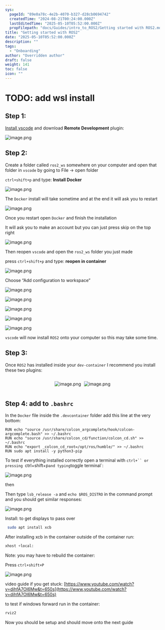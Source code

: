 ```yaml
---
sys:
  pageId: "89e0a78c-4e2b-4070-b327-d28cb0694742"
  createdTime: "2024-08-21T00:24:00.000Z"
  lastEditedTime: "2025-05-10T05:52:00.000Z"
  propFilepath: "docs/Guides/intro_to_ROS2/Getting started with ROS2.md"
title: "Getting started with ROS2"
date: "2025-05-10T05:52:00.000Z"
description: ""
tags:
  - "Onboarding"
author: "Overridden author"
draft: false
weight: 141
toc: false
icon: ""
---
```


# TODO: add wsl install

## Step 1:

[Install vscode](https://code.visualstudio.com/download) and download **Remote Development** plugin:

![image.png](https://prod-files-secure.s3.us-west-2.amazonaws.com/d518164a-d88e-44d1-a4ee-3adb3bd8bce0/efb52993-1881-4a40-b95e-6f020334f022/image.png?X-Amz-Algorithm=AWS4-HMAC-SHA256&X-Amz-Content-Sha256=UNSIGNED-PAYLOAD&X-Amz-Credential=ASIAZI2LB4662HCKFTT4%2F20250620%2Fus-west-2%2Fs3%2Faws4_request&X-Amz-Date=20250620T132354Z&X-Amz-Expires=3600&X-Amz-Security-Token=IQoJb3JpZ2luX2VjENX%2F%2F%2F%2F%2F%2F%2F%2F%2F%2FwEaCXVzLXdlc3QtMiJIMEYCIQDAzRkBmh17cVshFywg0rV7vO8CFLZCqMd%2F3UP%2F%2B1r0wQIhALWpnxor%2BAlK0FFDcdJCq84XBpE4PAJaRVw41N%2FcD3Q3KogECL3%2F%2F%2F%2F%2F%2F%2F%2F%2F%2FwEQABoMNjM3NDIzMTgzODA1IgwdVA7pqpdVndQzPLcq3APx0TRkBL5ZywBGMEvMB%2FnTiobQrmNj3XYZa3Sy2Ng%2BytPLIVwSDcS6NvMcyjuVKga83d9kCMPfgJXyWK5nlXrsMQreB%2F6rmhCS3fefKnM4hGhY3%2FYRvjXN9BDInBxb4nJ%2B2v8wQ%2BN5tYo%2BB7AV1KkvqIzFzhHWA3fGd3HlWtnVG4WCYIFi7IDdmu3E8PWJYmBcYeYr6omkj9KqzSW3I6qGwHiPgIFjE9VAgGiZ%2BHcaCRVh4JTQLh37WExWPA20frZS6qQmeCiA36dmPhUEqc1kALKlyEJKFf84HKqDALYnJ3DWA7BJEJJPwkg5K2hy1Gb0d%2BUllv0dPJOjCX%2BAdD7buTKBMVy9wr9pFuwh%2BfX1W%2BlrYPu6p%2BKMTW3WPkfbSHSw%2FdOLTEHjeeSk4ZcwzDdst5CML3R5L%2F5OXoX2ewnYyHY5ssLUS4dKZkkzB5LOuRN2bk5nB9UWHHEEyVdq%2FrcLW32MahWFWwQnrGjdrTSPwa0Vl3dd%2FTvF%2FNaiGgrHqx96%2BPsxaGtECVN9X6C2G8Jkh%2Bk6PQnosQ8DhGGLOeTCM6iVwNAR9K2faiFo%2BxTuwyb%2B7%2ByXgdTo07aVLvAWYDoL2RJDlDThTBvZsBb6QXN2%2B2rVqk2I5aWwMDpvgjDpo9XCBjqkAcXYPqPmpoRjsD5u4lp0HyCaKiGV%2FR6ryr%2FWmyr1Ba58Hp8qBeuIjojraVuneZJNQcKKmenT8gD8cRWJzqzm0abtXUmfU4wI14S%2FdUleLimmRXGLhETbkZo8YmZqg16A3EkejcuSpKDe8xDMlVb86aApswpZG5FaaJtF6UYw057ZTKccuY2tayrJd6yFl9SuVEWJzseGgcHAYV4%2F44Wqi6OrH4hr&X-Amz-Signature=1bf7dad5ec68c4a9fe5174ec21dc4a9fa213053f3a5a08e7244a53afd1b66065&X-Amz-SignedHeaders=host&x-amz-checksum-mode=ENABLED&x-id=GetObject)

## Step 2:

Create a folder called `ros2_ws` somewhere on your computer and open that folder in `vscode` by going to File → open folder 

`ctrl+shift+p` and type: **Install Docker**

![image.png](https://prod-files-secure.s3.us-west-2.amazonaws.com/d518164a-d88e-44d1-a4ee-3adb3bd8bce0/2269dc0e-1cd5-47ff-bceb-c04ad9b2eab0/image.png?X-Amz-Algorithm=AWS4-HMAC-SHA256&X-Amz-Content-Sha256=UNSIGNED-PAYLOAD&X-Amz-Credential=ASIAZI2LB4662HCKFTT4%2F20250620%2Fus-west-2%2Fs3%2Faws4_request&X-Amz-Date=20250620T132354Z&X-Amz-Expires=3600&X-Amz-Security-Token=IQoJb3JpZ2luX2VjENX%2F%2F%2F%2F%2F%2F%2F%2F%2F%2FwEaCXVzLXdlc3QtMiJIMEYCIQDAzRkBmh17cVshFywg0rV7vO8CFLZCqMd%2F3UP%2F%2B1r0wQIhALWpnxor%2BAlK0FFDcdJCq84XBpE4PAJaRVw41N%2FcD3Q3KogECL3%2F%2F%2F%2F%2F%2F%2F%2F%2F%2FwEQABoMNjM3NDIzMTgzODA1IgwdVA7pqpdVndQzPLcq3APx0TRkBL5ZywBGMEvMB%2FnTiobQrmNj3XYZa3Sy2Ng%2BytPLIVwSDcS6NvMcyjuVKga83d9kCMPfgJXyWK5nlXrsMQreB%2F6rmhCS3fefKnM4hGhY3%2FYRvjXN9BDInBxb4nJ%2B2v8wQ%2BN5tYo%2BB7AV1KkvqIzFzhHWA3fGd3HlWtnVG4WCYIFi7IDdmu3E8PWJYmBcYeYr6omkj9KqzSW3I6qGwHiPgIFjE9VAgGiZ%2BHcaCRVh4JTQLh37WExWPA20frZS6qQmeCiA36dmPhUEqc1kALKlyEJKFf84HKqDALYnJ3DWA7BJEJJPwkg5K2hy1Gb0d%2BUllv0dPJOjCX%2BAdD7buTKBMVy9wr9pFuwh%2BfX1W%2BlrYPu6p%2BKMTW3WPkfbSHSw%2FdOLTEHjeeSk4ZcwzDdst5CML3R5L%2F5OXoX2ewnYyHY5ssLUS4dKZkkzB5LOuRN2bk5nB9UWHHEEyVdq%2FrcLW32MahWFWwQnrGjdrTSPwa0Vl3dd%2FTvF%2FNaiGgrHqx96%2BPsxaGtECVN9X6C2G8Jkh%2Bk6PQnosQ8DhGGLOeTCM6iVwNAR9K2faiFo%2BxTuwyb%2B7%2ByXgdTo07aVLvAWYDoL2RJDlDThTBvZsBb6QXN2%2B2rVqk2I5aWwMDpvgjDpo9XCBjqkAcXYPqPmpoRjsD5u4lp0HyCaKiGV%2FR6ryr%2FWmyr1Ba58Hp8qBeuIjojraVuneZJNQcKKmenT8gD8cRWJzqzm0abtXUmfU4wI14S%2FdUleLimmRXGLhETbkZo8YmZqg16A3EkejcuSpKDe8xDMlVb86aApswpZG5FaaJtF6UYw057ZTKccuY2tayrJd6yFl9SuVEWJzseGgcHAYV4%2F44Wqi6OrH4hr&X-Amz-Signature=8d02d04e75e61865a097b4a4ece2f325eab90834634d2ad22baa3385c7ccca26&X-Amz-SignedHeaders=host&x-amz-checksum-mode=ENABLED&x-id=GetObject)

The `Docker` install will take sometime and at the end it will ask you to restart

![image.png](https://prod-files-secure.s3.us-west-2.amazonaws.com/d518164a-d88e-44d1-a4ee-3adb3bd8bce0/ed233f78-be33-4b1f-b89c-9c346c0e961e/image.png?X-Amz-Algorithm=AWS4-HMAC-SHA256&X-Amz-Content-Sha256=UNSIGNED-PAYLOAD&X-Amz-Credential=ASIAZI2LB4662HCKFTT4%2F20250620%2Fus-west-2%2Fs3%2Faws4_request&X-Amz-Date=20250620T132354Z&X-Amz-Expires=3600&X-Amz-Security-Token=IQoJb3JpZ2luX2VjENX%2F%2F%2F%2F%2F%2F%2F%2F%2F%2FwEaCXVzLXdlc3QtMiJIMEYCIQDAzRkBmh17cVshFywg0rV7vO8CFLZCqMd%2F3UP%2F%2B1r0wQIhALWpnxor%2BAlK0FFDcdJCq84XBpE4PAJaRVw41N%2FcD3Q3KogECL3%2F%2F%2F%2F%2F%2F%2F%2F%2F%2FwEQABoMNjM3NDIzMTgzODA1IgwdVA7pqpdVndQzPLcq3APx0TRkBL5ZywBGMEvMB%2FnTiobQrmNj3XYZa3Sy2Ng%2BytPLIVwSDcS6NvMcyjuVKga83d9kCMPfgJXyWK5nlXrsMQreB%2F6rmhCS3fefKnM4hGhY3%2FYRvjXN9BDInBxb4nJ%2B2v8wQ%2BN5tYo%2BB7AV1KkvqIzFzhHWA3fGd3HlWtnVG4WCYIFi7IDdmu3E8PWJYmBcYeYr6omkj9KqzSW3I6qGwHiPgIFjE9VAgGiZ%2BHcaCRVh4JTQLh37WExWPA20frZS6qQmeCiA36dmPhUEqc1kALKlyEJKFf84HKqDALYnJ3DWA7BJEJJPwkg5K2hy1Gb0d%2BUllv0dPJOjCX%2BAdD7buTKBMVy9wr9pFuwh%2BfX1W%2BlrYPu6p%2BKMTW3WPkfbSHSw%2FdOLTEHjeeSk4ZcwzDdst5CML3R5L%2F5OXoX2ewnYyHY5ssLUS4dKZkkzB5LOuRN2bk5nB9UWHHEEyVdq%2FrcLW32MahWFWwQnrGjdrTSPwa0Vl3dd%2FTvF%2FNaiGgrHqx96%2BPsxaGtECVN9X6C2G8Jkh%2Bk6PQnosQ8DhGGLOeTCM6iVwNAR9K2faiFo%2BxTuwyb%2B7%2ByXgdTo07aVLvAWYDoL2RJDlDThTBvZsBb6QXN2%2B2rVqk2I5aWwMDpvgjDpo9XCBjqkAcXYPqPmpoRjsD5u4lp0HyCaKiGV%2FR6ryr%2FWmyr1Ba58Hp8qBeuIjojraVuneZJNQcKKmenT8gD8cRWJzqzm0abtXUmfU4wI14S%2FdUleLimmRXGLhETbkZo8YmZqg16A3EkejcuSpKDe8xDMlVb86aApswpZG5FaaJtF6UYw057ZTKccuY2tayrJd6yFl9SuVEWJzseGgcHAYV4%2F44Wqi6OrH4hr&X-Amz-Signature=65893c2381918e80417997f0be0543961422d009fb9a3ca82b4aa33f75240313&X-Amz-SignedHeaders=host&x-amz-checksum-mode=ENABLED&x-id=GetObject)

Once you restart open `Docker` and finish the installation

It will ask you to make an account but you can just press skip on the top right

![image.png](https://prod-files-secure.s3.us-west-2.amazonaws.com/d518164a-d88e-44d1-a4ee-3adb3bd8bce0/21010ad9-1659-4fd9-9f59-9932a09b2a3d/image.png?X-Amz-Algorithm=AWS4-HMAC-SHA256&X-Amz-Content-Sha256=UNSIGNED-PAYLOAD&X-Amz-Credential=ASIAZI2LB4662HCKFTT4%2F20250620%2Fus-west-2%2Fs3%2Faws4_request&X-Amz-Date=20250620T132354Z&X-Amz-Expires=3600&X-Amz-Security-Token=IQoJb3JpZ2luX2VjENX%2F%2F%2F%2F%2F%2F%2F%2F%2F%2FwEaCXVzLXdlc3QtMiJIMEYCIQDAzRkBmh17cVshFywg0rV7vO8CFLZCqMd%2F3UP%2F%2B1r0wQIhALWpnxor%2BAlK0FFDcdJCq84XBpE4PAJaRVw41N%2FcD3Q3KogECL3%2F%2F%2F%2F%2F%2F%2F%2F%2F%2FwEQABoMNjM3NDIzMTgzODA1IgwdVA7pqpdVndQzPLcq3APx0TRkBL5ZywBGMEvMB%2FnTiobQrmNj3XYZa3Sy2Ng%2BytPLIVwSDcS6NvMcyjuVKga83d9kCMPfgJXyWK5nlXrsMQreB%2F6rmhCS3fefKnM4hGhY3%2FYRvjXN9BDInBxb4nJ%2B2v8wQ%2BN5tYo%2BB7AV1KkvqIzFzhHWA3fGd3HlWtnVG4WCYIFi7IDdmu3E8PWJYmBcYeYr6omkj9KqzSW3I6qGwHiPgIFjE9VAgGiZ%2BHcaCRVh4JTQLh37WExWPA20frZS6qQmeCiA36dmPhUEqc1kALKlyEJKFf84HKqDALYnJ3DWA7BJEJJPwkg5K2hy1Gb0d%2BUllv0dPJOjCX%2BAdD7buTKBMVy9wr9pFuwh%2BfX1W%2BlrYPu6p%2BKMTW3WPkfbSHSw%2FdOLTEHjeeSk4ZcwzDdst5CML3R5L%2F5OXoX2ewnYyHY5ssLUS4dKZkkzB5LOuRN2bk5nB9UWHHEEyVdq%2FrcLW32MahWFWwQnrGjdrTSPwa0Vl3dd%2FTvF%2FNaiGgrHqx96%2BPsxaGtECVN9X6C2G8Jkh%2Bk6PQnosQ8DhGGLOeTCM6iVwNAR9K2faiFo%2BxTuwyb%2B7%2ByXgdTo07aVLvAWYDoL2RJDlDThTBvZsBb6QXN2%2B2rVqk2I5aWwMDpvgjDpo9XCBjqkAcXYPqPmpoRjsD5u4lp0HyCaKiGV%2FR6ryr%2FWmyr1Ba58Hp8qBeuIjojraVuneZJNQcKKmenT8gD8cRWJzqzm0abtXUmfU4wI14S%2FdUleLimmRXGLhETbkZo8YmZqg16A3EkejcuSpKDe8xDMlVb86aApswpZG5FaaJtF6UYw057ZTKccuY2tayrJd6yFl9SuVEWJzseGgcHAYV4%2F44Wqi6OrH4hr&X-Amz-Signature=6b45a9073a13e4e9171905264e93ce54004d715038ed9b871b4058a3761f16f5&X-Amz-SignedHeaders=host&x-amz-checksum-mode=ENABLED&x-id=GetObject)

Then reopen `vscode` and open the `ros2_ws` folder you just made

press `ctrl+shift+p` and type: **reopen in container**

![image.png](https://prod-files-secure.s3.us-west-2.amazonaws.com/d518164a-d88e-44d1-a4ee-3adb3bd8bce0/4e93b8c2-41ad-488c-8095-c74205196118/image.png?X-Amz-Algorithm=AWS4-HMAC-SHA256&X-Amz-Content-Sha256=UNSIGNED-PAYLOAD&X-Amz-Credential=ASIAZI2LB4662HCKFTT4%2F20250620%2Fus-west-2%2Fs3%2Faws4_request&X-Amz-Date=20250620T132354Z&X-Amz-Expires=3600&X-Amz-Security-Token=IQoJb3JpZ2luX2VjENX%2F%2F%2F%2F%2F%2F%2F%2F%2F%2FwEaCXVzLXdlc3QtMiJIMEYCIQDAzRkBmh17cVshFywg0rV7vO8CFLZCqMd%2F3UP%2F%2B1r0wQIhALWpnxor%2BAlK0FFDcdJCq84XBpE4PAJaRVw41N%2FcD3Q3KogECL3%2F%2F%2F%2F%2F%2F%2F%2F%2F%2FwEQABoMNjM3NDIzMTgzODA1IgwdVA7pqpdVndQzPLcq3APx0TRkBL5ZywBGMEvMB%2FnTiobQrmNj3XYZa3Sy2Ng%2BytPLIVwSDcS6NvMcyjuVKga83d9kCMPfgJXyWK5nlXrsMQreB%2F6rmhCS3fefKnM4hGhY3%2FYRvjXN9BDInBxb4nJ%2B2v8wQ%2BN5tYo%2BB7AV1KkvqIzFzhHWA3fGd3HlWtnVG4WCYIFi7IDdmu3E8PWJYmBcYeYr6omkj9KqzSW3I6qGwHiPgIFjE9VAgGiZ%2BHcaCRVh4JTQLh37WExWPA20frZS6qQmeCiA36dmPhUEqc1kALKlyEJKFf84HKqDALYnJ3DWA7BJEJJPwkg5K2hy1Gb0d%2BUllv0dPJOjCX%2BAdD7buTKBMVy9wr9pFuwh%2BfX1W%2BlrYPu6p%2BKMTW3WPkfbSHSw%2FdOLTEHjeeSk4ZcwzDdst5CML3R5L%2F5OXoX2ewnYyHY5ssLUS4dKZkkzB5LOuRN2bk5nB9UWHHEEyVdq%2FrcLW32MahWFWwQnrGjdrTSPwa0Vl3dd%2FTvF%2FNaiGgrHqx96%2BPsxaGtECVN9X6C2G8Jkh%2Bk6PQnosQ8DhGGLOeTCM6iVwNAR9K2faiFo%2BxTuwyb%2B7%2ByXgdTo07aVLvAWYDoL2RJDlDThTBvZsBb6QXN2%2B2rVqk2I5aWwMDpvgjDpo9XCBjqkAcXYPqPmpoRjsD5u4lp0HyCaKiGV%2FR6ryr%2FWmyr1Ba58Hp8qBeuIjojraVuneZJNQcKKmenT8gD8cRWJzqzm0abtXUmfU4wI14S%2FdUleLimmRXGLhETbkZo8YmZqg16A3EkejcuSpKDe8xDMlVb86aApswpZG5FaaJtF6UYw057ZTKccuY2tayrJd6yFl9SuVEWJzseGgcHAYV4%2F44Wqi6OrH4hr&X-Amz-Signature=3e1d02ee073a835b42c4816e5ae9888a66d043d099b8c407729f9864b9a49994&X-Amz-SignedHeaders=host&x-amz-checksum-mode=ENABLED&x-id=GetObject)

Choose “Add configuration to workspace”

![image.png](https://prod-files-secure.s3.us-west-2.amazonaws.com/d518164a-d88e-44d1-a4ee-3adb3bd8bce0/9560b282-5060-4989-ba37-97e7b2c22476/image.png?X-Amz-Algorithm=AWS4-HMAC-SHA256&X-Amz-Content-Sha256=UNSIGNED-PAYLOAD&X-Amz-Credential=ASIAZI2LB4662HCKFTT4%2F20250620%2Fus-west-2%2Fs3%2Faws4_request&X-Amz-Date=20250620T132354Z&X-Amz-Expires=3600&X-Amz-Security-Token=IQoJb3JpZ2luX2VjENX%2F%2F%2F%2F%2F%2F%2F%2F%2F%2FwEaCXVzLXdlc3QtMiJIMEYCIQDAzRkBmh17cVshFywg0rV7vO8CFLZCqMd%2F3UP%2F%2B1r0wQIhALWpnxor%2BAlK0FFDcdJCq84XBpE4PAJaRVw41N%2FcD3Q3KogECL3%2F%2F%2F%2F%2F%2F%2F%2F%2F%2FwEQABoMNjM3NDIzMTgzODA1IgwdVA7pqpdVndQzPLcq3APx0TRkBL5ZywBGMEvMB%2FnTiobQrmNj3XYZa3Sy2Ng%2BytPLIVwSDcS6NvMcyjuVKga83d9kCMPfgJXyWK5nlXrsMQreB%2F6rmhCS3fefKnM4hGhY3%2FYRvjXN9BDInBxb4nJ%2B2v8wQ%2BN5tYo%2BB7AV1KkvqIzFzhHWA3fGd3HlWtnVG4WCYIFi7IDdmu3E8PWJYmBcYeYr6omkj9KqzSW3I6qGwHiPgIFjE9VAgGiZ%2BHcaCRVh4JTQLh37WExWPA20frZS6qQmeCiA36dmPhUEqc1kALKlyEJKFf84HKqDALYnJ3DWA7BJEJJPwkg5K2hy1Gb0d%2BUllv0dPJOjCX%2BAdD7buTKBMVy9wr9pFuwh%2BfX1W%2BlrYPu6p%2BKMTW3WPkfbSHSw%2FdOLTEHjeeSk4ZcwzDdst5CML3R5L%2F5OXoX2ewnYyHY5ssLUS4dKZkkzB5LOuRN2bk5nB9UWHHEEyVdq%2FrcLW32MahWFWwQnrGjdrTSPwa0Vl3dd%2FTvF%2FNaiGgrHqx96%2BPsxaGtECVN9X6C2G8Jkh%2Bk6PQnosQ8DhGGLOeTCM6iVwNAR9K2faiFo%2BxTuwyb%2B7%2ByXgdTo07aVLvAWYDoL2RJDlDThTBvZsBb6QXN2%2B2rVqk2I5aWwMDpvgjDpo9XCBjqkAcXYPqPmpoRjsD5u4lp0HyCaKiGV%2FR6ryr%2FWmyr1Ba58Hp8qBeuIjojraVuneZJNQcKKmenT8gD8cRWJzqzm0abtXUmfU4wI14S%2FdUleLimmRXGLhETbkZo8YmZqg16A3EkejcuSpKDe8xDMlVb86aApswpZG5FaaJtF6UYw057ZTKccuY2tayrJd6yFl9SuVEWJzseGgcHAYV4%2F44Wqi6OrH4hr&X-Amz-Signature=182d034660250305676a5e9870fc13c51d6922d644f49a4b16a2f4c7d2cf9331&X-Amz-SignedHeaders=host&x-amz-checksum-mode=ENABLED&x-id=GetObject)

![image.png](https://prod-files-secure.s3.us-west-2.amazonaws.com/d518164a-d88e-44d1-a4ee-3adb3bd8bce0/2ee63f81-886b-48e8-a553-dc6e5eac99e4/image.png?X-Amz-Algorithm=AWS4-HMAC-SHA256&X-Amz-Content-Sha256=UNSIGNED-PAYLOAD&X-Amz-Credential=ASIAZI2LB4662HCKFTT4%2F20250620%2Fus-west-2%2Fs3%2Faws4_request&X-Amz-Date=20250620T132354Z&X-Amz-Expires=3600&X-Amz-Security-Token=IQoJb3JpZ2luX2VjENX%2F%2F%2F%2F%2F%2F%2F%2F%2F%2FwEaCXVzLXdlc3QtMiJIMEYCIQDAzRkBmh17cVshFywg0rV7vO8CFLZCqMd%2F3UP%2F%2B1r0wQIhALWpnxor%2BAlK0FFDcdJCq84XBpE4PAJaRVw41N%2FcD3Q3KogECL3%2F%2F%2F%2F%2F%2F%2F%2F%2F%2FwEQABoMNjM3NDIzMTgzODA1IgwdVA7pqpdVndQzPLcq3APx0TRkBL5ZywBGMEvMB%2FnTiobQrmNj3XYZa3Sy2Ng%2BytPLIVwSDcS6NvMcyjuVKga83d9kCMPfgJXyWK5nlXrsMQreB%2F6rmhCS3fefKnM4hGhY3%2FYRvjXN9BDInBxb4nJ%2B2v8wQ%2BN5tYo%2BB7AV1KkvqIzFzhHWA3fGd3HlWtnVG4WCYIFi7IDdmu3E8PWJYmBcYeYr6omkj9KqzSW3I6qGwHiPgIFjE9VAgGiZ%2BHcaCRVh4JTQLh37WExWPA20frZS6qQmeCiA36dmPhUEqc1kALKlyEJKFf84HKqDALYnJ3DWA7BJEJJPwkg5K2hy1Gb0d%2BUllv0dPJOjCX%2BAdD7buTKBMVy9wr9pFuwh%2BfX1W%2BlrYPu6p%2BKMTW3WPkfbSHSw%2FdOLTEHjeeSk4ZcwzDdst5CML3R5L%2F5OXoX2ewnYyHY5ssLUS4dKZkkzB5LOuRN2bk5nB9UWHHEEyVdq%2FrcLW32MahWFWwQnrGjdrTSPwa0Vl3dd%2FTvF%2FNaiGgrHqx96%2BPsxaGtECVN9X6C2G8Jkh%2Bk6PQnosQ8DhGGLOeTCM6iVwNAR9K2faiFo%2BxTuwyb%2B7%2ByXgdTo07aVLvAWYDoL2RJDlDThTBvZsBb6QXN2%2B2rVqk2I5aWwMDpvgjDpo9XCBjqkAcXYPqPmpoRjsD5u4lp0HyCaKiGV%2FR6ryr%2FWmyr1Ba58Hp8qBeuIjojraVuneZJNQcKKmenT8gD8cRWJzqzm0abtXUmfU4wI14S%2FdUleLimmRXGLhETbkZo8YmZqg16A3EkejcuSpKDe8xDMlVb86aApswpZG5FaaJtF6UYw057ZTKccuY2tayrJd6yFl9SuVEWJzseGgcHAYV4%2F44Wqi6OrH4hr&X-Amz-Signature=4274ccc7b4bc7244711b2638f1bdbe7e863b92027ebe3a15a423a7dfc636c327&X-Amz-SignedHeaders=host&x-amz-checksum-mode=ENABLED&x-id=GetObject)

![image.png](https://prod-files-secure.s3.us-west-2.amazonaws.com/d518164a-d88e-44d1-a4ee-3adb3bd8bce0/ae1580b2-b048-407e-aed9-b584224a7a04/image.png?X-Amz-Algorithm=AWS4-HMAC-SHA256&X-Amz-Content-Sha256=UNSIGNED-PAYLOAD&X-Amz-Credential=ASIAZI2LB4662HCKFTT4%2F20250620%2Fus-west-2%2Fs3%2Faws4_request&X-Amz-Date=20250620T132354Z&X-Amz-Expires=3600&X-Amz-Security-Token=IQoJb3JpZ2luX2VjENX%2F%2F%2F%2F%2F%2F%2F%2F%2F%2FwEaCXVzLXdlc3QtMiJIMEYCIQDAzRkBmh17cVshFywg0rV7vO8CFLZCqMd%2F3UP%2F%2B1r0wQIhALWpnxor%2BAlK0FFDcdJCq84XBpE4PAJaRVw41N%2FcD3Q3KogECL3%2F%2F%2F%2F%2F%2F%2F%2F%2F%2FwEQABoMNjM3NDIzMTgzODA1IgwdVA7pqpdVndQzPLcq3APx0TRkBL5ZywBGMEvMB%2FnTiobQrmNj3XYZa3Sy2Ng%2BytPLIVwSDcS6NvMcyjuVKga83d9kCMPfgJXyWK5nlXrsMQreB%2F6rmhCS3fefKnM4hGhY3%2FYRvjXN9BDInBxb4nJ%2B2v8wQ%2BN5tYo%2BB7AV1KkvqIzFzhHWA3fGd3HlWtnVG4WCYIFi7IDdmu3E8PWJYmBcYeYr6omkj9KqzSW3I6qGwHiPgIFjE9VAgGiZ%2BHcaCRVh4JTQLh37WExWPA20frZS6qQmeCiA36dmPhUEqc1kALKlyEJKFf84HKqDALYnJ3DWA7BJEJJPwkg5K2hy1Gb0d%2BUllv0dPJOjCX%2BAdD7buTKBMVy9wr9pFuwh%2BfX1W%2BlrYPu6p%2BKMTW3WPkfbSHSw%2FdOLTEHjeeSk4ZcwzDdst5CML3R5L%2F5OXoX2ewnYyHY5ssLUS4dKZkkzB5LOuRN2bk5nB9UWHHEEyVdq%2FrcLW32MahWFWwQnrGjdrTSPwa0Vl3dd%2FTvF%2FNaiGgrHqx96%2BPsxaGtECVN9X6C2G8Jkh%2Bk6PQnosQ8DhGGLOeTCM6iVwNAR9K2faiFo%2BxTuwyb%2B7%2ByXgdTo07aVLvAWYDoL2RJDlDThTBvZsBb6QXN2%2B2rVqk2I5aWwMDpvgjDpo9XCBjqkAcXYPqPmpoRjsD5u4lp0HyCaKiGV%2FR6ryr%2FWmyr1Ba58Hp8qBeuIjojraVuneZJNQcKKmenT8gD8cRWJzqzm0abtXUmfU4wI14S%2FdUleLimmRXGLhETbkZo8YmZqg16A3EkejcuSpKDe8xDMlVb86aApswpZG5FaaJtF6UYw057ZTKccuY2tayrJd6yFl9SuVEWJzseGgcHAYV4%2F44Wqi6OrH4hr&X-Amz-Signature=51120137260e289f1dad3a30eae0d52304d49c4d6744839391f3173d248388ec&X-Amz-SignedHeaders=host&x-amz-checksum-mode=ENABLED&x-id=GetObject)

![image.png](https://prod-files-secure.s3.us-west-2.amazonaws.com/d518164a-d88e-44d1-a4ee-3adb3bd8bce0/53255b28-f75e-430f-b9e3-c0ac8577e42b/image.png?X-Amz-Algorithm=AWS4-HMAC-SHA256&X-Amz-Content-Sha256=UNSIGNED-PAYLOAD&X-Amz-Credential=ASIAZI2LB4662HCKFTT4%2F20250620%2Fus-west-2%2Fs3%2Faws4_request&X-Amz-Date=20250620T132354Z&X-Amz-Expires=3600&X-Amz-Security-Token=IQoJb3JpZ2luX2VjENX%2F%2F%2F%2F%2F%2F%2F%2F%2F%2FwEaCXVzLXdlc3QtMiJIMEYCIQDAzRkBmh17cVshFywg0rV7vO8CFLZCqMd%2F3UP%2F%2B1r0wQIhALWpnxor%2BAlK0FFDcdJCq84XBpE4PAJaRVw41N%2FcD3Q3KogECL3%2F%2F%2F%2F%2F%2F%2F%2F%2F%2FwEQABoMNjM3NDIzMTgzODA1IgwdVA7pqpdVndQzPLcq3APx0TRkBL5ZywBGMEvMB%2FnTiobQrmNj3XYZa3Sy2Ng%2BytPLIVwSDcS6NvMcyjuVKga83d9kCMPfgJXyWK5nlXrsMQreB%2F6rmhCS3fefKnM4hGhY3%2FYRvjXN9BDInBxb4nJ%2B2v8wQ%2BN5tYo%2BB7AV1KkvqIzFzhHWA3fGd3HlWtnVG4WCYIFi7IDdmu3E8PWJYmBcYeYr6omkj9KqzSW3I6qGwHiPgIFjE9VAgGiZ%2BHcaCRVh4JTQLh37WExWPA20frZS6qQmeCiA36dmPhUEqc1kALKlyEJKFf84HKqDALYnJ3DWA7BJEJJPwkg5K2hy1Gb0d%2BUllv0dPJOjCX%2BAdD7buTKBMVy9wr9pFuwh%2BfX1W%2BlrYPu6p%2BKMTW3WPkfbSHSw%2FdOLTEHjeeSk4ZcwzDdst5CML3R5L%2F5OXoX2ewnYyHY5ssLUS4dKZkkzB5LOuRN2bk5nB9UWHHEEyVdq%2FrcLW32MahWFWwQnrGjdrTSPwa0Vl3dd%2FTvF%2FNaiGgrHqx96%2BPsxaGtECVN9X6C2G8Jkh%2Bk6PQnosQ8DhGGLOeTCM6iVwNAR9K2faiFo%2BxTuwyb%2B7%2ByXgdTo07aVLvAWYDoL2RJDlDThTBvZsBb6QXN2%2B2rVqk2I5aWwMDpvgjDpo9XCBjqkAcXYPqPmpoRjsD5u4lp0HyCaKiGV%2FR6ryr%2FWmyr1Ba58Hp8qBeuIjojraVuneZJNQcKKmenT8gD8cRWJzqzm0abtXUmfU4wI14S%2FdUleLimmRXGLhETbkZo8YmZqg16A3EkejcuSpKDe8xDMlVb86aApswpZG5FaaJtF6UYw057ZTKccuY2tayrJd6yFl9SuVEWJzseGgcHAYV4%2F44Wqi6OrH4hr&X-Amz-Signature=ae8ebde63eff82526e09210f60d22ab9bc5bd63c12f39590a36f00a0c784f603&X-Amz-SignedHeaders=host&x-amz-checksum-mode=ENABLED&x-id=GetObject)

![image.png](https://prod-files-secure.s3.us-west-2.amazonaws.com/d518164a-d88e-44d1-a4ee-3adb3bd8bce0/7c562767-5af9-4ffb-97d1-327bcdf4ee00/image.png?X-Amz-Algorithm=AWS4-HMAC-SHA256&X-Amz-Content-Sha256=UNSIGNED-PAYLOAD&X-Amz-Credential=ASIAZI2LB4662HCKFTT4%2F20250620%2Fus-west-2%2Fs3%2Faws4_request&X-Amz-Date=20250620T132354Z&X-Amz-Expires=3600&X-Amz-Security-Token=IQoJb3JpZ2luX2VjENX%2F%2F%2F%2F%2F%2F%2F%2F%2F%2FwEaCXVzLXdlc3QtMiJIMEYCIQDAzRkBmh17cVshFywg0rV7vO8CFLZCqMd%2F3UP%2F%2B1r0wQIhALWpnxor%2BAlK0FFDcdJCq84XBpE4PAJaRVw41N%2FcD3Q3KogECL3%2F%2F%2F%2F%2F%2F%2F%2F%2F%2FwEQABoMNjM3NDIzMTgzODA1IgwdVA7pqpdVndQzPLcq3APx0TRkBL5ZywBGMEvMB%2FnTiobQrmNj3XYZa3Sy2Ng%2BytPLIVwSDcS6NvMcyjuVKga83d9kCMPfgJXyWK5nlXrsMQreB%2F6rmhCS3fefKnM4hGhY3%2FYRvjXN9BDInBxb4nJ%2B2v8wQ%2BN5tYo%2BB7AV1KkvqIzFzhHWA3fGd3HlWtnVG4WCYIFi7IDdmu3E8PWJYmBcYeYr6omkj9KqzSW3I6qGwHiPgIFjE9VAgGiZ%2BHcaCRVh4JTQLh37WExWPA20frZS6qQmeCiA36dmPhUEqc1kALKlyEJKFf84HKqDALYnJ3DWA7BJEJJPwkg5K2hy1Gb0d%2BUllv0dPJOjCX%2BAdD7buTKBMVy9wr9pFuwh%2BfX1W%2BlrYPu6p%2BKMTW3WPkfbSHSw%2FdOLTEHjeeSk4ZcwzDdst5CML3R5L%2F5OXoX2ewnYyHY5ssLUS4dKZkkzB5LOuRN2bk5nB9UWHHEEyVdq%2FrcLW32MahWFWwQnrGjdrTSPwa0Vl3dd%2FTvF%2FNaiGgrHqx96%2BPsxaGtECVN9X6C2G8Jkh%2Bk6PQnosQ8DhGGLOeTCM6iVwNAR9K2faiFo%2BxTuwyb%2B7%2ByXgdTo07aVLvAWYDoL2RJDlDThTBvZsBb6QXN2%2B2rVqk2I5aWwMDpvgjDpo9XCBjqkAcXYPqPmpoRjsD5u4lp0HyCaKiGV%2FR6ryr%2FWmyr1Ba58Hp8qBeuIjojraVuneZJNQcKKmenT8gD8cRWJzqzm0abtXUmfU4wI14S%2FdUleLimmRXGLhETbkZo8YmZqg16A3EkejcuSpKDe8xDMlVb86aApswpZG5FaaJtF6UYw057ZTKccuY2tayrJd6yFl9SuVEWJzseGgcHAYV4%2F44Wqi6OrH4hr&X-Amz-Signature=95cf8165fcc9fbc710f267e9076a12c0c098ac2c94465e6b7a471baf7b37ae83&X-Amz-SignedHeaders=host&x-amz-checksum-mode=ENABLED&x-id=GetObject)

`vscode` will now install `ROS2` onto your computer so this may take some time.

## Step 3:

Once `ROS2` has installed inside your `dev-container` I recommend you install these two plugins:

<div style="display: flex;flex-direction: row; column-gap:10px; max-width: 630px;justify-content: center;">
<div>

![image.png](https://prod-files-secure.s3.us-west-2.amazonaws.com/d518164a-d88e-44d1-a4ee-3adb3bd8bce0/3fc3d550-5a54-4ba1-ba6b-faa01cdb7369/image.png?X-Amz-Algorithm=AWS4-HMAC-SHA256&X-Amz-Content-Sha256=UNSIGNED-PAYLOAD&X-Amz-Credential=ASIAZI2LB4666G57YUMM%2F20250620%2Fus-west-2%2Fs3%2Faws4_request&X-Amz-Date=20250620T132358Z&X-Amz-Expires=3600&X-Amz-Security-Token=IQoJb3JpZ2luX2VjENX%2F%2F%2F%2F%2F%2F%2F%2F%2F%2FwEaCXVzLXdlc3QtMiJHMEUCIQD5P3bWiZJRB%2BcvqW64m3UClrNzb6FQT7F4%2ByvVW01JPgIgHSgg7C74OE14TDEosvB0n5oP3fgojFDnWxJpq8ZOQowqiAQIvv%2F%2F%2F%2F%2F%2F%2F%2F%2F%2FARAAGgw2Mzc0MjMxODM4MDUiDD6YTZAnV26hOlgumyrcAzdWeOX6U8V1kUYIeioT4Jpcpk%2BEAi42ItfBgCwyGedDs0TykZBa2dd2R3vBrvYThoIBVOSggxsWaDK6mkTD1rffZ91J%2BbjX7IO4GxyxJRA0Xq8voYjEzyn79Eec48hDiFhJ9R5VLV4LQzcwEwF%2FP3EPCGy9MgtWQOvoR2qPL6qkWael6dQFxj6IJ%2BC%2BW%2B0N4laC9%2FxP3BOFSF3Kj90ySy7HosrRypDiDF0QiAxeN3B5%2FUACw4u5gK3WiKQVdastgOBLuXbiJXUsmFjp%2F9pNf8PgrCa9d7s%2BQUKMRrZLDviXxKuMKUUMSohQ5aG8gPVSbwYUJAVcWkC1oa0LlqLiLFLIhiYAKigc5KejU1bSOrJoCj5UHGE22eXSCq1MKBOIoDA9ZNAg%2F9Gns6MYmeEj5uDgIHqQslzJlaIUXCyDIv3QRXPGXEuD%2Bqi73uSg%2FgzkjzZ7ZZOM%2BcGPZ9NMAz5Snb5IoMtXepfBlI6jXIG2tv9buc%2FE8%2FhfMhC36iYw24T7eGoPL7uYi93GLztErx7IsgUkJ%2BgJ0zqwjtZPnISM2FT34wdPUmTycqbyOKtUNtHWcK2fLvt%2FWDFYpXLlQzD0xCl1j2bLyCZUM62n8rKhs%2B7bMMdYiBgdvLhFYlmyMJix1cIGOqUBZT1X1Amz7IAKR%2BP0FKM7nrqy%2FzWRQpwUsq%2FglzvhD1n01D0AzZYLmUsU2BCpdCmLOggg7ovWn6wVayeuNxf198PrwMZCEXTWTKDcwK%2BqHJepqe7fu7f%2BUJjY1SchlvkngNy1k3jv6TDOfMLKrY8wWLKqbbgI0DU%2FY9D70UVgMFXApycOgRPPc%2BmGu5D4FjNUU84lrQKyBkwAzLhH1XWo62F31aWU&X-Amz-Signature=5f58f5d5526ac148cbba82122de45e144eeccfc07a63501dcc6ea15cf55c7bb1&X-Amz-SignedHeaders=host&x-amz-checksum-mode=ENABLED&x-id=GetObject)

</div>
<div>

![image.png](https://prod-files-secure.s3.us-west-2.amazonaws.com/d518164a-d88e-44d1-a4ee-3adb3bd8bce0/d994cc66-13c2-4093-a5a3-f84cf4601a82/image.png?X-Amz-Algorithm=AWS4-HMAC-SHA256&X-Amz-Content-Sha256=UNSIGNED-PAYLOAD&X-Amz-Credential=ASIAZI2LB4662F24CNHK%2F20250620%2Fus-west-2%2Fs3%2Faws4_request&X-Amz-Date=20250620T132358Z&X-Amz-Expires=3600&X-Amz-Security-Token=IQoJb3JpZ2luX2VjENX%2F%2F%2F%2F%2F%2F%2F%2F%2F%2FwEaCXVzLXdlc3QtMiJGMEQCIHxomLRr6BIUHfdExhznpZixNcw%2BKulxJHZgwgaQlVMmAiAeaRIhNpr42i8hFdLYFXeLlyiPPNRD7f2%2BeQPNPemQMiqIBAi9%2F%2F%2F%2F%2F%2F%2F%2F%2F%2F8BEAAaDDYzNzQyMzE4MzgwNSIMmd8ZfsWRniSNIPkoKtwD9bjr70hinr6LeD297WDbYD1gdWxp5aO7h3qyw8N9xD%2Bj9Ci9JH1mAQvPKKm9djwFl3iZ4BES1fjx9Uw5ryoMJ8dm6rlPoHbn50b0wrUPd5jm1DWBl3cKst1C5Nm%2Fu2mdKqAbA2dtW8%2BACUq86fn6j0izfdf3W7NL7jW2M2xiFo6zRw%2Fzgf%2F0%2F%2FWu23DSEe5JKS%2Bt%2FdFSNtZoio0xlXmxIP5ATgxVBqacuulE%2FhkzS1Wt%2Fhf1Ht21n47ndMb%2BN2e%2FnBCbhbF0PIh3OgFeQnQm4enLhVZb8mWREYaK5rRSEFz43Bk3qt%2BMipZ%2BdSW822xBhb356ymW5FNcBnr%2FPmsA2FveTLkAdHCQtzCbW0MNRRd9zIt%2B2gDUbgMcAnZOCzPoM%2FvemdBUGqQnGk8KMwZJneH8aL8UiKCS%2BAFcOLJhEaZ%2BDhfKGSWaw2JRzxFMT01AuOkSFVVUKbwvg1zS6zRLuryP2zchYd5spzDwiBErtTksyr6d%2FY3CJSUKBfmFrshr%2BTRSfJr7wFT6IufCCiIqqmclC63%2BhBEIUEqs1IO8Vz%2B54LiXDfqGgfWH8qRtsGrOxcoumFJ2qEr367mvUj11sYhF68DRsZ4Uq%2Bse7uGxUnV2GJn%2FBqn1FiaDrSswiKTVwgY6pgFEk2aFJjI7YXEng4lYj6R5u0hVLaID%2BnU1gwm8H%2BNGx9Vy2IIjaTq8GFUAk3ZL28fAIovjUzuD0Xd%2FCEDO4pjAAKulmkqrwq7KV5DHV%2BNytUA%2BsgWUd0x8%2Bk%2F4rdZs6RzhhdjbN%2BLLuyvC5or%2BH5FPaDJ%2FHP0tZauyfqh6Gc7os0P1jWh%2B%2BK9teu1CLXWCwMcK8pwJsyWdB0P6bVGXzuPAFDpqnL0R&X-Amz-Signature=10fa2f506447bb8fe78c1db971bdfbf682a255739249c4cca779d59361fc78c8&X-Amz-SignedHeaders=host&x-amz-checksum-mode=ENABLED&x-id=GetObject)

</div>
</div>

## Step 4: add to `.bashrc`

In the `Docker` file inside the `.devcontainer` folder add this line at the very bottom: 

```docker
RUN echo "source /usr/share/colcon_argcomplete/hook/colcon-argcomplete.bash" >> ~/.bashrc
RUN echo "source /usr/share/colcon_cd/function/colcon_cd.sh" >> ~/.bashrc
RUN echo "export _colcon_cd_root=/opt/ros/humble/" >> ~/.bashrc
RUN sudo apt install -y python3-pip 
```

To test if everything installed correctly open a terminal with `ctrl+`` or pressing `ctrl+shift+p` and typing `toggle terminal`:

![image.png](https://prod-files-secure.s3.us-west-2.amazonaws.com/d518164a-d88e-44d1-a4ee-3adb3bd8bce0/6a4943d8-b04e-4c02-9a58-775f3384d1a5/image.png?X-Amz-Algorithm=AWS4-HMAC-SHA256&X-Amz-Content-Sha256=UNSIGNED-PAYLOAD&X-Amz-Credential=ASIAZI2LB4662HCKFTT4%2F20250620%2Fus-west-2%2Fs3%2Faws4_request&X-Amz-Date=20250620T132354Z&X-Amz-Expires=3600&X-Amz-Security-Token=IQoJb3JpZ2luX2VjENX%2F%2F%2F%2F%2F%2F%2F%2F%2F%2FwEaCXVzLXdlc3QtMiJIMEYCIQDAzRkBmh17cVshFywg0rV7vO8CFLZCqMd%2F3UP%2F%2B1r0wQIhALWpnxor%2BAlK0FFDcdJCq84XBpE4PAJaRVw41N%2FcD3Q3KogECL3%2F%2F%2F%2F%2F%2F%2F%2F%2F%2FwEQABoMNjM3NDIzMTgzODA1IgwdVA7pqpdVndQzPLcq3APx0TRkBL5ZywBGMEvMB%2FnTiobQrmNj3XYZa3Sy2Ng%2BytPLIVwSDcS6NvMcyjuVKga83d9kCMPfgJXyWK5nlXrsMQreB%2F6rmhCS3fefKnM4hGhY3%2FYRvjXN9BDInBxb4nJ%2B2v8wQ%2BN5tYo%2BB7AV1KkvqIzFzhHWA3fGd3HlWtnVG4WCYIFi7IDdmu3E8PWJYmBcYeYr6omkj9KqzSW3I6qGwHiPgIFjE9VAgGiZ%2BHcaCRVh4JTQLh37WExWPA20frZS6qQmeCiA36dmPhUEqc1kALKlyEJKFf84HKqDALYnJ3DWA7BJEJJPwkg5K2hy1Gb0d%2BUllv0dPJOjCX%2BAdD7buTKBMVy9wr9pFuwh%2BfX1W%2BlrYPu6p%2BKMTW3WPkfbSHSw%2FdOLTEHjeeSk4ZcwzDdst5CML3R5L%2F5OXoX2ewnYyHY5ssLUS4dKZkkzB5LOuRN2bk5nB9UWHHEEyVdq%2FrcLW32MahWFWwQnrGjdrTSPwa0Vl3dd%2FTvF%2FNaiGgrHqx96%2BPsxaGtECVN9X6C2G8Jkh%2Bk6PQnosQ8DhGGLOeTCM6iVwNAR9K2faiFo%2BxTuwyb%2B7%2ByXgdTo07aVLvAWYDoL2RJDlDThTBvZsBb6QXN2%2B2rVqk2I5aWwMDpvgjDpo9XCBjqkAcXYPqPmpoRjsD5u4lp0HyCaKiGV%2FR6ryr%2FWmyr1Ba58Hp8qBeuIjojraVuneZJNQcKKmenT8gD8cRWJzqzm0abtXUmfU4wI14S%2FdUleLimmRXGLhETbkZo8YmZqg16A3EkejcuSpKDe8xDMlVb86aApswpZG5FaaJtF6UYw057ZTKccuY2tayrJd6yFl9SuVEWJzseGgcHAYV4%2F44Wqi6OrH4hr&X-Amz-Signature=b556a918c6c3d551cd3005b9428d78ff2a39555638ff73b3500091e0d0c02ab4&X-Amz-SignedHeaders=host&x-amz-checksum-mode=ENABLED&x-id=GetObject)

then 

Then type `lsb_release -a` and `echo $ROS_DISTRO` in the command prompt and you should get similar responses:

![image.png](https://prod-files-secure.s3.us-west-2.amazonaws.com/d518164a-d88e-44d1-a4ee-3adb3bd8bce0/3e635dec-a805-4e85-8b9e-d000e5b71a4e/image.png?X-Amz-Algorithm=AWS4-HMAC-SHA256&X-Amz-Content-Sha256=UNSIGNED-PAYLOAD&X-Amz-Credential=ASIAZI2LB4662HCKFTT4%2F20250620%2Fus-west-2%2Fs3%2Faws4_request&X-Amz-Date=20250620T132354Z&X-Amz-Expires=3600&X-Amz-Security-Token=IQoJb3JpZ2luX2VjENX%2F%2F%2F%2F%2F%2F%2F%2F%2F%2FwEaCXVzLXdlc3QtMiJIMEYCIQDAzRkBmh17cVshFywg0rV7vO8CFLZCqMd%2F3UP%2F%2B1r0wQIhALWpnxor%2BAlK0FFDcdJCq84XBpE4PAJaRVw41N%2FcD3Q3KogECL3%2F%2F%2F%2F%2F%2F%2F%2F%2F%2FwEQABoMNjM3NDIzMTgzODA1IgwdVA7pqpdVndQzPLcq3APx0TRkBL5ZywBGMEvMB%2FnTiobQrmNj3XYZa3Sy2Ng%2BytPLIVwSDcS6NvMcyjuVKga83d9kCMPfgJXyWK5nlXrsMQreB%2F6rmhCS3fefKnM4hGhY3%2FYRvjXN9BDInBxb4nJ%2B2v8wQ%2BN5tYo%2BB7AV1KkvqIzFzhHWA3fGd3HlWtnVG4WCYIFi7IDdmu3E8PWJYmBcYeYr6omkj9KqzSW3I6qGwHiPgIFjE9VAgGiZ%2BHcaCRVh4JTQLh37WExWPA20frZS6qQmeCiA36dmPhUEqc1kALKlyEJKFf84HKqDALYnJ3DWA7BJEJJPwkg5K2hy1Gb0d%2BUllv0dPJOjCX%2BAdD7buTKBMVy9wr9pFuwh%2BfX1W%2BlrYPu6p%2BKMTW3WPkfbSHSw%2FdOLTEHjeeSk4ZcwzDdst5CML3R5L%2F5OXoX2ewnYyHY5ssLUS4dKZkkzB5LOuRN2bk5nB9UWHHEEyVdq%2FrcLW32MahWFWwQnrGjdrTSPwa0Vl3dd%2FTvF%2FNaiGgrHqx96%2BPsxaGtECVN9X6C2G8Jkh%2Bk6PQnosQ8DhGGLOeTCM6iVwNAR9K2faiFo%2BxTuwyb%2B7%2ByXgdTo07aVLvAWYDoL2RJDlDThTBvZsBb6QXN2%2B2rVqk2I5aWwMDpvgjDpo9XCBjqkAcXYPqPmpoRjsD5u4lp0HyCaKiGV%2FR6ryr%2FWmyr1Ba58Hp8qBeuIjojraVuneZJNQcKKmenT8gD8cRWJzqzm0abtXUmfU4wI14S%2FdUleLimmRXGLhETbkZo8YmZqg16A3EkejcuSpKDe8xDMlVb86aApswpZG5FaaJtF6UYw057ZTKccuY2tayrJd6yFl9SuVEWJzseGgcHAYV4%2F44Wqi6OrH4hr&X-Amz-Signature=f03f7852ea9debb926c04168ad6cad7bc8ade5e599981991f8d74b5bba47a46e&X-Amz-SignedHeaders=host&x-amz-checksum-mode=ENABLED&x-id=GetObject)

Install:  to get displays to pass over

```bash
 sudo apt install xcb
```

After installing xcb in the container outside of the container run:

```python
xhost +local:
```

Note: you may have to rebuild the container:

Press `ctrl+shift+P`

![image.png](https://prod-files-secure.s3.us-west-2.amazonaws.com/d518164a-d88e-44d1-a4ee-3adb3bd8bce0/6c2be660-2618-4c38-9c26-53554f7a0b7b/image.png?X-Amz-Algorithm=AWS4-HMAC-SHA256&X-Amz-Content-Sha256=UNSIGNED-PAYLOAD&X-Amz-Credential=ASIAZI2LB4662HCKFTT4%2F20250620%2Fus-west-2%2Fs3%2Faws4_request&X-Amz-Date=20250620T132354Z&X-Amz-Expires=3600&X-Amz-Security-Token=IQoJb3JpZ2luX2VjENX%2F%2F%2F%2F%2F%2F%2F%2F%2F%2FwEaCXVzLXdlc3QtMiJIMEYCIQDAzRkBmh17cVshFywg0rV7vO8CFLZCqMd%2F3UP%2F%2B1r0wQIhALWpnxor%2BAlK0FFDcdJCq84XBpE4PAJaRVw41N%2FcD3Q3KogECL3%2F%2F%2F%2F%2F%2F%2F%2F%2F%2FwEQABoMNjM3NDIzMTgzODA1IgwdVA7pqpdVndQzPLcq3APx0TRkBL5ZywBGMEvMB%2FnTiobQrmNj3XYZa3Sy2Ng%2BytPLIVwSDcS6NvMcyjuVKga83d9kCMPfgJXyWK5nlXrsMQreB%2F6rmhCS3fefKnM4hGhY3%2FYRvjXN9BDInBxb4nJ%2B2v8wQ%2BN5tYo%2BB7AV1KkvqIzFzhHWA3fGd3HlWtnVG4WCYIFi7IDdmu3E8PWJYmBcYeYr6omkj9KqzSW3I6qGwHiPgIFjE9VAgGiZ%2BHcaCRVh4JTQLh37WExWPA20frZS6qQmeCiA36dmPhUEqc1kALKlyEJKFf84HKqDALYnJ3DWA7BJEJJPwkg5K2hy1Gb0d%2BUllv0dPJOjCX%2BAdD7buTKBMVy9wr9pFuwh%2BfX1W%2BlrYPu6p%2BKMTW3WPkfbSHSw%2FdOLTEHjeeSk4ZcwzDdst5CML3R5L%2F5OXoX2ewnYyHY5ssLUS4dKZkkzB5LOuRN2bk5nB9UWHHEEyVdq%2FrcLW32MahWFWwQnrGjdrTSPwa0Vl3dd%2FTvF%2FNaiGgrHqx96%2BPsxaGtECVN9X6C2G8Jkh%2Bk6PQnosQ8DhGGLOeTCM6iVwNAR9K2faiFo%2BxTuwyb%2B7%2ByXgdTo07aVLvAWYDoL2RJDlDThTBvZsBb6QXN2%2B2rVqk2I5aWwMDpvgjDpo9XCBjqkAcXYPqPmpoRjsD5u4lp0HyCaKiGV%2FR6ryr%2FWmyr1Ba58Hp8qBeuIjojraVuneZJNQcKKmenT8gD8cRWJzqzm0abtXUmfU4wI14S%2FdUleLimmRXGLhETbkZo8YmZqg16A3EkejcuSpKDe8xDMlVb86aApswpZG5FaaJtF6UYw057ZTKccuY2tayrJd6yFl9SuVEWJzseGgcHAYV4%2F44Wqi6OrH4hr&X-Amz-Signature=9c358410faf22a6185c0935ab2408ab5bbf0c37e7df4d1904acc713a6ae37ce0&X-Amz-SignedHeaders=host&x-amz-checksum-mode=ENABLED&x-id=GetObject)

video guide if you get stuck: [https://www.youtube.com/watch?v=dihfA7Ol6Mw&t=650s](https://www.youtube.com/watch?v=dihfA7Ol6Mw&t=650s)

to test if windows forward run in the container:

```bash
rviz2
```

Now you should be setup and should move onto the next guide 
